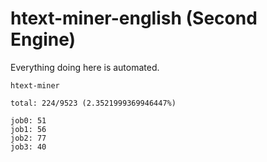 # htext-miner-english (Second Engine)

Everything doing here is automated.

```
htext-miner

total: 224/9523 (2.3521999369946447%)

job0: 51
job1: 56
job2: 77
job3: 40
```